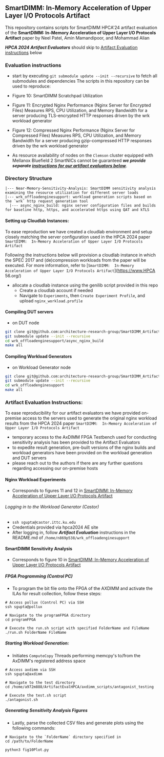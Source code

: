 ## SmartDIMM:  In-Memory Acceleration of Upper Layer I/O Protocols Artifact
This repository contains scripts for SmartDIMM HPCA'24 artifact evaluation of the 
**SmartDIMM:  In-Memory Acceleration of Upper Layer I/O Protocols Artifact** paper by 
Neel Patel, Amin Mamandipoor, and Mohammad Alian

***HPCA 2024 Artifact Evaluators*** should skip to [Artifact Evaluation instructions](#artifact-evaluation-instructions) below

### Evaluation instructions
* start by executing `git submodule update --init --recursive` to fetch all submodules and dependencies
The scripts in this repository can be used to reproduce:
* Figure 10: SmartDIMM Scratchpad Utilization
* Figure 11: Encrypted Nginx Performance (Nginx Server for Encrypted Files) Measures RPS, CPU Utilization,
and Memory Bandwidth for a server producing TLS-encrypted HTTP responses driven by the wrk workload 
generator
* Figure 12: Compressed Nginx Performance (Nginx Server for Compressed Files) Measures RPS, CPU Utilization,
and Memory Bandwidth for a server producing gzip-compressed HTTP responses driven by the wrk workload 
generator

* As resource availability of nodes on the `Clemson` cluster equipped with Mellanox Bluefield 2 SmartNICs cannot be guaranteed ***we provide separate [instructions for our artifact evaluators below](#artifact-evaluation-instructions)***.

### Directory Structure
```
|--- Near-Memory-Sensitivity-Analysis: SmartDIMM sensitivity analysis examining the resource utilization for different server loads
|--- wrk_offloadenginesupport: workload generation scripts based on the `wrk` http request generation tool
  |--- async_nginx_build: nginx server configuration files and builds for baseline http, https, and accelerated https using QAT and kTLS
```

#### Setting up Cloudlab Instances:
To ease reproduction we have created a cloudlab environment and setup closely matching the server configuration used in the HPCA 2024 paper `SmartDIMM:  In-Memory Acceleration of Upper Layer I/O Protocols Artifact`

Following the instructions below will provision a cloudlab instance in which the SPEC 2017 and (de)compression workloads
from the paper will be executed. For more information, refer to [`SmartDIMM:  In-Memory Acceleration of Upper Layer I/O Protocols Artifact`](https://www.HPCA 56.org/)

* allocate a cloudlab instance using the genilib script provided in this repo
	* Create a cloudlab account if needed
	* Navigate to `Experiments`, then `Create Experiment Profile`, and upload `nginx_workload.profile`

#### Compiling DUT servers
* on DUT node
```sh
git clone git@github.com:architecture-research-group/SmartDIMM_ArtifactEvaluation.git
git submodule update --init --recursive
cd wrk_offloadenginesupport/async_nginx_build
make all
```

#### Compiling Workload Generators
* on Workload Generator node
```sh
git clone git@github.com:architecture-research-group/SmartDIMM_ArtifactEvaluation.git
git submodule update --init --recursive
cd wrk_offloadenginesupport
make all
```

### Artifact Evaluation Instructions:
To ease reproducibility for our artifact evaluators we have provided on-premise access to the servers used to generate the original nginx workload results from the HPCA 2024 paper `SmartDIMM:  In-Memory Acceleration of Upper Layer I/O Protocols Artifact`
* temporary access to the AxDIMM FPGA Testbench used for conducting sensitivity analysis has been provided to the Artifact Evaluators
* to expedite result generation, pre-built versions of the nginx builds and workload generators have been provided on the
workload generation and DUT servers
* please reach out to the authors if there are any further questions regarding accessing our on-premise hosts

#### Nginx Workload Experiments
* Corresponds to figures 11 and 12 in [SmartDIMM:  In-Memory Acceleration of Upper Layer I/O Protocols Artifact](https://www.hpca-conf.org/2024)<br>

###### Logging in to the Workload Generator (Castor)
* `ssh sgupta@castor.ittc.ku.edu`
* Credentials provided via hpca2024 AE site
* After logging in, follow ***Artifact Evaluation*** instructions in the README.md of `/home/n869p538/wrk_offloadenginesupport`

#### SmartDIMM Sensitivity Analysis
* Corresponds to figure 10 in [SmartDIMM:  In-Memory Acceleration of Upper Layer I/O Protocols Artifact](https://www.hpca-conf.org/2024)<br>

##### FPGA Programming (Control PC)
* To program the bit file onto the FPGA of the AXDIMM and activate the ILAs for result collection, follow these steps:

```
# Access pollux (Control PC) via SSH
ssh sgupta@pollux             

# Navigate to the programFPGA directory
cd programFPGA

# Execute the run.sh script with specified FolderName and FileName
./run.sh FolderName FileName 
```

##### Starting Workload Generation:
* Initiates `ComputeCopy` Threads performing memcpy's to/from the AxDIMM's registered address space
```
# Access axdimm via SSH
ssh sgupta@axdimm             

# Navigate to the test directory
cd /home/a972m888/ArtifactEvalHPCA/axdimm_scripts/antagonist_testing

# Execute the test.sh script 
./antagonist.sh
```

##### Generating Sensitivity Analysis Figures
* Lastly, parse the collected CSV files and generate plots using the following commands:
```
# Navigate to the `FolderName` directory specified in 
cd /path/to/FolderName

python3 fig10Plot.py  
```